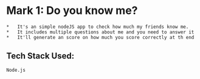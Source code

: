 # Mark 1: Do you know me?
    
    *   It's an simple nodeJS app to check how much my friends know me.
    *   It includes multiple questions about me and you need to answer it
    *   It'll generate an score on how much you score correctly at th end
## Tech Stack Used:
    Node.js

